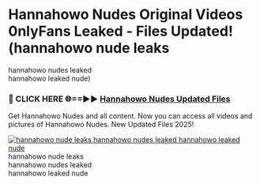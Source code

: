 # Hannahowo Nudes Original Videos 0nlyFans Leaked - Files Updated! (hannahowo nude leaks<br>
hannahowo nudes leaked<br>
hannahowo leaked nude)

<h3>🔴 CLICK HERE 🌐==►► <a href="https://tinyurl.com/2p9ay9w9" rel="nofollow">Hannahowo Nudes Updated Files</a></h3>

Get Hannahowo Nudes and all content. Now you can access all videos and pictures of Hannahowo Nudes. New Updated Files 2025!

[![hannahowo nude leaks<br>
hannahowo nudes leaked<br>
hannahowo leaked nude](https://i.imgur.com/KQgVmj3.gif)](https://tinyurl.com/2p9ay9w9)
hannahowo nude leaks<br>
hannahowo nudes leaked<br>
hannahowo leaked nude